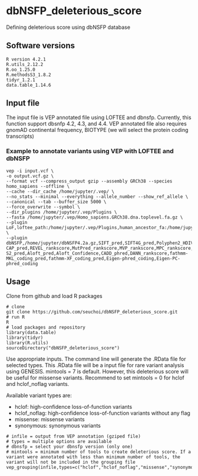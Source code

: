 # dbNSFP_deleterious_score
Defining deleterious score using dbNSFP database

## Software versions
```
R version 4.2.1
R.utils_2.12.2
R.oo_1.25.0
R.methodsS3_1.8.2
tidyr_1.2.1
data.table_1.14.6
```

## Input file
The input file is VEP annotated file using LOFTEE and dbnsfp. Currently, this function support dbsnfp 4.2, 4.3, and 4.4. VEP annotated file also requires gnomAD continental frequency, BIOTYPE (we will select the protein coding transcripts)

### Example to annotate variants using VEP with LOFTEE and dbNSFP
```
vep -i input.vcf \
-o output.vcf.gz \
--format vcf --compress_output gzip --assembly GRCh38 --species homo_sapiens --offline \
--cache --dir_cache /home/jupyter/.vep/ \
--no_stats --minimal --everything --allele_number --show_ref_allele \
--canonical --tab --buffer_size 5000 \
--force_overwrite --symbol \
--dir_plugins /home/jupyter/.vep/Plugins \
--fasta /home/jupyter/.vep/Homo_sapiens.GRCh38.dna.toplevel.fa.gz \
--plugin LoF,loftee_path:/home/jupyter/.vep/Plugins,human_ancestor_fa:/home/jupyter/loftee_data/human_ancestor.fa.gz,gerp_bigwig:/home/jupyter/loftee_data/gerp_conservation_scores.homo_sapiens.GRCh38.bw,conservation_file:/home/jupyter/loftee_data/loftee.sql \
--plugin dbNSFP,/home/jupyter/dbNSFP4.2a.gz,SIFT_pred,SIFT4G_pred,Polyphen2_HDIV_pred,Polyphen2_HVAR_pred,LRT_pred,MutationTaster_pred,MutationAssessor_pred,FATHMM_pred,PROVEAN_pred,VEST4_rankscore,MetaSVM_pred,MetaLR_pred,M-CAP_pred,REVEL_rankscore,MutPred_rankscore,MVP_rankscore,MPC_rankscore,PrimateAI_pred,DEOGEN2_pred,BayesDel_addAF_pred,BayesDel_noAF_pred,ClinPred_pred,LIST-S2_pred,Aloft_pred,Aloft_Confidence,CADD_phred,DANN_rankscore,fathmm-MKL_coding_pred,fathmm-XF_coding_pred,Eigen-phred_coding,Eigen-PC-phred_coding
```

## Usage
Clone from github and load R packages
```
# clone
git clone https://github.com/seuchoi/dbNSFP_deleterious_score.git
# run R
R
# load packages and repository
library(data.table)
library(tidyr)
library(R.utils)
sourceDirectory("dbNSFP_deleterious_score")
```
Use appropriate inputs. The command line will generate the .RData file for selected types. This .RData file will be a input file for rare variant analysis using GENESIS. mintools = 7 is default. However, this deleterious score will be useful for missense variants. Recommend to set mintools = 0 for hclof and hclof_noflag variants.

Available variant types are:

  - hclof: high-confidence loss-of-function variants
  - hclof_noflag: high-confidence loss-of-function variants without any flag
  - missense: missense variants
  - synonymous: synonymous variants

```
# infile = output from VEP annotation (gziped file)
# types = multiple options are available
# dbnsfp = select your dbnsfp version (only one)
# mintools = minimum number of tools to create deleterious score. If a variant were annotated with less than minimum number of tools, the variant will not be included in the grouping file  
vep_grouping(infile,types=c("hclof","hclof_noflag","missense","synonymous"),dbnsfp=c(4.2,4.3,4.4),mintools=7)
```
